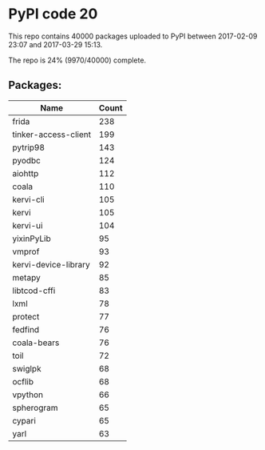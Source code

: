 # PyPI code 20

This repo contains 40000 packages uploaded to PyPI between 
2017-02-09 23:07 and 2017-03-29 15:13.

The repo is 24% (9970/40000) complete.

## Packages:

| Name  | Count |
| ----- | ----- |
| frida | 238 |
| tinker-access-client | 199 |
| pytrip98 | 143 |
| pyodbc | 124 |
| aiohttp | 112 |
| coala | 110 |
| kervi-cli | 105 |
| kervi | 105 |
| kervi-ui | 104 |
| yixinPyLib | 95 |
| vmprof | 93 |
| kervi-device-library | 92 |
| metapy | 85 |
| libtcod-cffi | 83 |
| lxml | 78 |
| protect | 77 |
| fedfind | 76 |
| coala-bears | 76 |
| toil | 72 |
| swiglpk | 68 |
| ocflib | 68 |
| vpython | 66 |
| spherogram | 65 |
| cypari | 65 |
| yarl | 63 |


